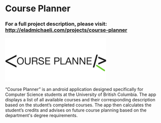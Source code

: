# Course Planner
### For a full project description, please visit:<br />http://eladmichaeli.com/projects/course-planner

![Course Planner Logo](logo.png?raw=true)

“Course Planner” is an android application designed specifically for Computer Science students at the University of British Columbia. The app displays a list of all available courses and their corresponding description based on the student’s completed courses. The app then calculates the student’s credits and advises on future course planning based on the department's degree requirements.

